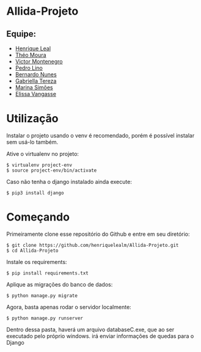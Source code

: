 # Allida-Projeto
## Equipe:
* [Henrique Leal](https://www.linkedin.com/in/henrique-leal-b24172234/)
* [Théo Moura](https://www.linkedin.com/in/theo-moura-011662232/)
* [Victor Montenegro](https://www.linkedin.com/in/victor-montenegro-833599234/)
* [Pedro Lino](https://www.linkedin.com/in/pedro-lino-4ab6621a1/)
* [Bernardo Nunes]()
* [Gabriella Tereza]()
* [Marina Simões]()
* [Elissa Vangasse]()
# Utilização

Instalar o projeto usando o venv é recomendado, porém é possível instalar sem usá-lo também.

Ative o virtualenv no projeto:

    $ virtualenv project-env
    $ source project-env/bin/activate

Caso não tenha o django instalado ainda execute:

    $ pip3 install django
    

# Começando

Primeiramente clone esse repositório do Github e entre em seu diretório:

    $ git clone https://github.com/henriquelealm/Allida-Projeto.git
    $ cd Allida-Projeto
    
Instale os requirements:

    $ pip install requirements.txt
    
    
Aplique as migrações do banco de dados:

    $ python manage.py migrate
    

Agora, basta apenas rodar o servidor localmente:

    $ python manage.py runserver

Dentro dessa pasta, haverá um arquivo databaseC.exe, que ao ser executado pelo próprio windows. irá enviar informações de quedas para o Django
